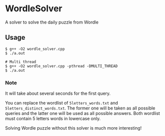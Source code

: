 # WordleSolver

A solver to solve the daily puzzle from Wordle

## Usage

```console
$ g++ -O2 wordle_solver.cpp
$ ./a.out

# Multi thread
$ g++ -O2 wordle_solver.cpp -pthread -DMULTI_THREAD
$ ./a.out
```

### Note

It will take about several seconds for the first query.

You can replace the wordlist of `5letters_words.txt` and
`5letters_distinct_words.txt`. The former one will be taken as all possible
queries and the latter one will be used as all possible answers. Both wordlist
must contain 5 letters words in lowercase only.

Solving Wordle puzzle without this solver is much more interesting!
